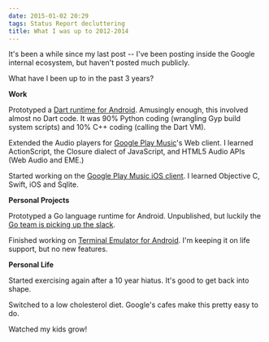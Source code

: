 ```yaml
---
date: 2015-01-02 20:29
tags: Status Report decluttering
title: What I was up to 2012-2014
---
```


It's been a while since my last post -- I've been posting inside the Google
internal ecosystem, but haven't posted much publicly.

What have I been up to in the past 3 years?

**Work**

Prototyped a [Dart runtime for Android](https://code.google.com/p/dart/wiki/Android). Amusingly enough, this
involved almost no Dart code. It was 90% Python coding (wrangling Gyp build system scripts) and 10% C++ coding
(calling the Dart VM).

Extended the Audio players for [Google Play Music](https://play.google.com/store/music)'s Web client. I learned
ActionScript, the Closure dialect of JavaScript, and HTML5 Audio APIs (Web Audio and EME.)

Started working on the [Google Play Music iOS client](https://itunes.apple.com/us/app/google-play-music/id691797987?mt=8).
I learned Objective C, Swift, iOS and Sqlite.

**Personal Projects**

Prototyped a Go language runtime for Android. Unpublished, but luckily the
[Go team is picking up the slack](https://docs.google.com/document/d/1N3XyVkAP8nmWjASz8L_OjjnjVKxgeVBjIsTr5qIUcA4/edit).

Finished working on [Terminal Emulator for Android](https://play.google.com/store/apps/details?id=jackpal.androidterm).
I'm keeping it on life support, but no new features.

**Personal Life**

Started exercising again after a 10 year hiatus. It's good to get back into shape.

Switched to a low cholesterol diet. Google's cafes make this pretty easy to do.

Watched my kids grow!

